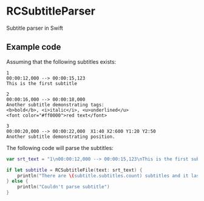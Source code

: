 # RCSubtitleParser
Subtitle parser in Swift

## Example code

Assuming that the following subtitles exists:

````
1
00:00:12,000 --> 00:00:15,123
This is the first subtitle

2
00:00:16,000 --> 00:00:18,000
Another subtitle demonstrating tags:
<b>bold</b>, <i>italic</i>, <u>underlined</u>
<font color="#ff0000">red text</font>

3
00:00:20,000 --> 00:00:22,000  X1:40 X2:600 Y1:20 Y2:50
Another subtitle demonstrating position.
````

The following code will parse the subtitles:

```Swift
var srt_text = "1\n00:00:12,000 --> 00:00:15,123\nThis is the first subtitle\n\n2\n00:00:16,000 --> 00:00:18,000\nAnother subtitle demonstrating tags:\n<b>bold</b>, <i>italic</i>, <u>underlined</u>\n<font color='#ff0000'>red text</font>\n\n3\n00:00:20,000 --> 00:00:22,000  X1:40 X2:600 Y1:20 Y2:50\nAnother subtitle demonstrating position.\n"

if let subtitle = RCSubtitleFile(text: srt_text) {
    println("There are \(subtitle.subtitles.count) subtitles and it lasts \(subtitle.length) seconds")
} else {
    println("Couldn't parse subtitle")
}
````
